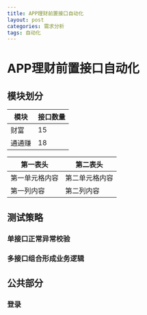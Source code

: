 ```yaml
---
title: APP理财前置接口自动化
layout: post
categories: 需求分析
tags: 自动化
---
```


# APP理财前置接口自动化
## 模块划分
模块|接口数量  
-------------|-------------  
财富      	 | 15  
通通赚    	 | 18  

第一表头 | 第二表头
------------ | -------------
第一单元格内容 | 第二单元格内容
第一列内容 | 第二列内容

## 测试策略
### 单接口正常异常校验
### 多接口组合形成业务逻辑
## 公共部分
### 登录
